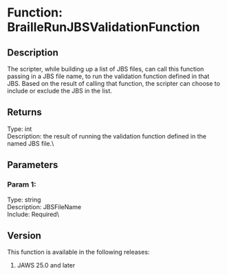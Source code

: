 # Function: BrailleRunJBSValidationFunction

## Description

The scripter, while building up a list of JBS files, can call this
function passing in a JBS file name, to run the validation function
defined in that JBS. Based on the result of calling that function, the
scripter can choose to include or exclude the JBS in the list.

## Returns

Type: int\
Description: the result of running the validation function defined in
the named JBS file.\

## Parameters

### Param 1:

Type: string\
Description: JBSFileName\
Include: Required\

## Version

This function is available in the following releases:

1.  JAWS 25.0 and later
